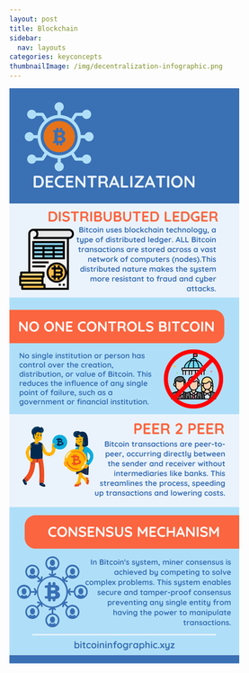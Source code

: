 ```yaml
---
layout: post
title: Blockchain
sidebar:
  nav: layouts
categories: keyconcepts
thumbnailImage: /img/decentralization-infographic.png
---
```

![Bitcoin Block](/img/decentralization-infographic.png)
